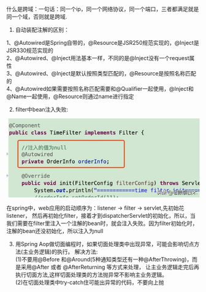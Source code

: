 什么是跨域：一句话：同一个ip，同一个网络协议，同一个端口，三者都满足就是同一个域，否则就是跨域.  

1. 自动装配注解的区别： 

1、@Autowired是Spring自带的，@Resource是JSR250规范实现的，@Inject是JSR330规范实现的  
2、@Autowired、@Inject用法基本一样，不同的是@Inject没有一个request属性  
3、@Autowired、@Inject是默认按照类型匹配的，@Resource是按照名称匹配的  
4、@Autowired如果需要按照名称匹配需要和@Qualifier一起使用，@Inject和@Name一起使用，@Resource则通过name进行指定  

2. filter中bean注入失败:  

![avatar](../static/filter1.png)

在spring中，web应用的启动顺序为：listener -> filter -> servlet,先初始花listener，
然后再初始化filter，接着才到dispatcherServlet的初始化，所以，当我们需要在filter里注入一个注解的bean时，就会注入失败。因为filter初始化时，注解的bean还没初始化，所以注入为null   

3. 用Spring Aop做切面编程时，如果切面处理类中出现异常，可能会影响切点方法(主业务逻辑)的执行。
解决方法:  
(1)不要用@Before 和@Around(5种通知类型还有一种@AfterThrowing)，而是采用@After 或者 @AfterReturning 等方式来处理，
让主业务逻辑走完后再执行切面方法,这样切面处理类的方法抛异常不影响主业务逻辑。  
(2)在切面处理类中try-catch住可能出异常的代码，不要向上抛
